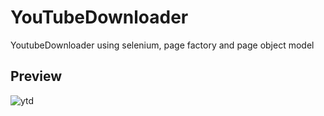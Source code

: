 # YouTubeDownloader
YoutubeDownloader using selenium, page factory and page object model

##  Preview
![ytd](https://user-images.githubusercontent.com/31800978/194767555-f799016f-f813-4a55-a8a3-5c990c1ca64c.gif)
